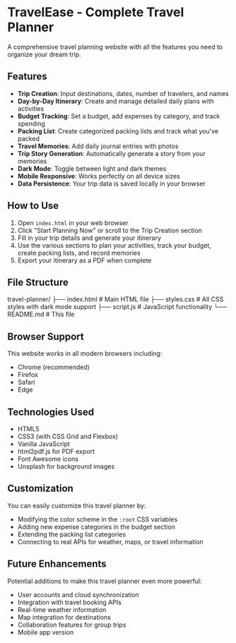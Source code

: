 # TravelEase - Complete Travel Planner

A comprehensive travel planning website with all the features you need to organize your dream trip.

## Features

- **Trip Creation**: Input destinations, dates, number of travelers, and names
- **Day-by-Day Itinerary**: Create and manage detailed daily plans with activities
- **Budget Tracking**: Set a budget, add expenses by category, and track spending
- **Packing List**: Create categorized packing lists and track what you've packed
- **Travel Memories**: Add daily journal entries with photos
- **Trip Story Generation**: Automatically generate a story from your memories
- **Dark Mode**: Toggle between light and dark themes
- **Mobile Responsive**: Works perfectly on all device sizes
- **Data Persistence**: Your trip data is saved locally in your browser

## How to Use

1. Open `index.html` in your web browser
2. Click "Start Planning Now" or scroll to the Trip Creation section
3. Fill in your trip details and generate your itinerary
4. Use the various sections to plan your activities, track your budget, create packing lists, and record memories
5. Export your itinerary as a PDF when complete

## File Structure
travel-planner/
├── index.html # Main HTML file
├── styles.css # All CSS styles with dark mode support
├── script.js # JavaScript functionality
└── README.md # This file


## Browser Support

This website works in all modern browsers including:
- Chrome (recommended)
- Firefox
- Safari
- Edge

## Technologies Used

- HTML5
- CSS3 (with CSS Grid and Flexbox)
- Vanilla JavaScript
- html2pdf.js for PDF export
- Font Awesome icons
- Unsplash for background images

## Customization

You can easily customize this travel planner by:
- Modifying the color scheme in the `:root` CSS variables
- Adding new expense categories in the budget section
- Extending the packing list categories
- Connecting to real APIs for weather, maps, or travel information

## Future Enhancements

Potential additions to make this travel planner even more powerful:
- User accounts and cloud synchronization
- Integration with travel booking APIs
- Real-time weather information
- Map integration for destinations
- Collaboration features for group trips
- Mobile app version